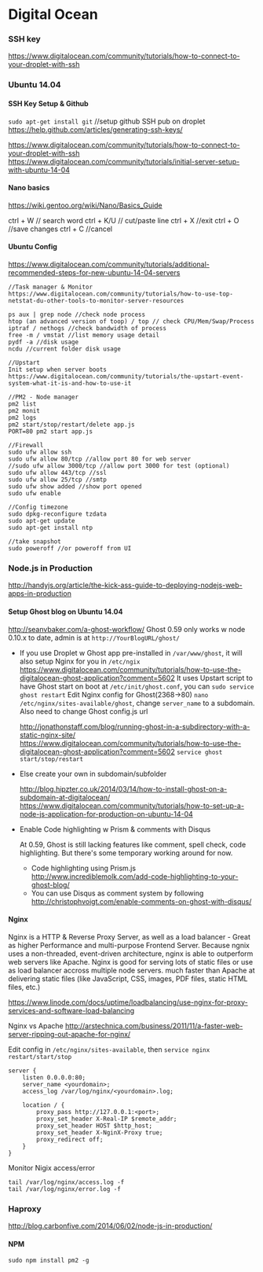 # Digital Ocean

### SSH key
https://www.digitalocean.com/community/tutorials/how-to-connect-to-your-droplet-with-ssh

### Ubuntu 14.04

#### SSH Key Setup & Github
`sudo apt-get install git`
//setup github SSH pub on droplet https://help.github.com/articles/generating-ssh-keys/

https://www.digitalocean.com/community/tutorials/how-to-connect-to-your-droplet-with-ssh
https://www.digitalocean.com/community/tutorials/initial-server-setup-with-ubuntu-14-04

#### Nano basics
https://wiki.gentoo.org/wiki/Nano/Basics_Guide

ctrl + W // search word 
ctrl + K/U // cut/paste line
ctrl + X //exit
ctrl + O //save changes
ctrl + C //cancel

#### Ubuntu Config
https://www.digitalocean.com/community/tutorials/additional-recommended-steps-for-new-ubuntu-14-04-servers
  
```
//Task manager & Monitor 
https://www.digitalocean.com/community/tutorials/how-to-use-top-netstat-du-other-tools-to-monitor-server-resources

ps aux | grep node //check node process
htop (an advanced version of toop) / top // check CPU/Mem/Swap/Process
iptraf / nethogs //check bandwidth of process
free -m / vmstat //list memory usage detail
pydf -a //disk usage
ncdu //current folder disk usage
    
//Upstart
Init setup when server boots
https://www.digitalocean.com/community/tutorials/the-upstart-event-system-what-it-is-and-how-to-use-it
  
//PM2 - Node manager 
pm2 list
pm2 monit
pm2 logs
pm2 start/stop/restart/delete app.js
PORT=80 pm2 start app.js
  
//Firewall
sudo ufw allow ssh
sudo ufw allow 80/tcp //allow port 80 for web server
//sudo ufw allow 3000/tcp //allow port 3000 for test (optional)
sudo ufw allow 443/tcp //ssl
sudo ufw allow 25/tcp //smtp
sudo ufw show added //show port opened
sudo ufw enable

//Config timezone
sudo dpkg-reconfigure tzdata
sudo apt-get update
sudo apt-get install ntp

//take snapshot 
sudo poweroff //or poweroff from UI
```
  
### Node.js in Production 
http://handyjs.org/article/the-kick-ass-guide-to-deploying-nodejs-web-apps-in-production
  
#### Setup Ghost blog on Ubuntu 14.04
http://seanvbaker.com/a-ghost-workflow/
Ghost 0.59 only works w node 0.10.x to date, admin is at `http://YourBlogURL/ghost/`

- If you use Droplet w Ghost app pre-installed in `/var/www/ghost`, it will also setup Nginx for you in `/etc/ngix`
  https://www.digitalocean.com/community/tutorials/how-to-use-the-digitalocean-ghost-application?comment=5602
  It uses Upstart script to have Ghost start on boot at `/etc/init/ghost.conf`, you can `sudo service ghost restart`
  Edit Nginx config for Ghost(2368->80) `nano /etc/nginx/sites-available/ghost`, change `server_name` to a subdomain.
  Also need to change Ghost config.js url
  
  http://jonathonstaff.com/blog/running-ghost-in-a-subdirectory-with-a-static-nginx-site/
  https://www.digitalocean.com/community/tutorials/how-to-use-the-digitalocean-ghost-application?comment=5602
  `service ghost start/stop/restart` 

- Else create your own in subdomain/subfolder
  
  http://blog.hipzter.co.uk/2014/03/14/how-to-install-ghost-on-a-subdomain-at-digitalocean/
  https://www.digitalocean.com/community/tutorials/how-to-set-up-a-node-js-application-for-production-on-ubuntu-14-04
  
- Enable Code highlighting w Prism & comments with Disqus 

  At 0.59, Ghost is still lacking features like comment, spell check, code highlighting. But there's some temporary working around for now.
  * Code highlighting using Prism.js http://www.incrediblemolk.com/add-code-highlighting-to-your-ghost-blog/
  * You can use Disqus as comment system by following http://christophvoigt.com/enable-comments-on-ghost-with-disqus/
    
#### Nginx

Nginx is a HTTP & Reverse Proxy Server, as well as a load balancer - Great as higher Performance and multi-purpose Frontend Server. Because ngnix uses a non-threaded, event-driven architecture, nginx is able to outperform web servers like Apache.
Nginx is good for serving lots of static files or use as load balancer accross multiple node servers. much faster than Apache at delivering static files (like JavaScript, CSS, images, PDF files, static HTML files, etc.)

https://www.linode.com/docs/uptime/loadbalancing/use-nginx-for-proxy-services-and-software-load-balancing

Nginx vs Apache
http://arstechnica.com/business/2011/11/a-faster-web-server-ripping-out-apache-for-nginx/

Edit config in `/etc/nginx/sites-available`, then `service nginx restart/start/stop`
 
```
server {  
    listen 0.0.0.0:80;
    server_name <yourdomain>;
    access_log /var/log/nginx/<yourdomain>.log;

    location / {
        proxy_pass http://127.0.0.1:<port>;
        proxy_set_header X-Real-IP $remote_addr;
        proxy_set_header HOST $http_host;
        proxy_set_header X-NginX-Proxy true;
        proxy_redirect off;
    }
}
```

Monitor Nigix access/error
```
tail /var/log/nginx/access.log -f
tail /var/log/nginx/error.log -f
```

### Haproxy
 http://blog.carbonfive.com/2014/06/02/node-js-in-production/
 
#### NPM

```
sudo npm install pm2 -g
```
